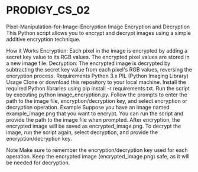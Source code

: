 # PRODIGY_CS_02
Pixel-Manipulation-for-Image-Encryption
Image Encryption and Decryption
This Python script allows you to encrypt and decrypt images using a simple additive encryption technique.

How it Works
Encryption: Each pixel in the image is encrypted by adding a secret key value to its RGB values. The encrypted pixel values are stored in a new image file.
Decryption: The encrypted image is decrypted by subtracting the secret key value from each pixel's RGB values, reversing the encryption process.
Requirements
Python 3.x
PIL (Python Imaging Library)
Usage
Clone or download this repository to your local machine.
Install the required Python libraries using pip install -r requirements.txt.
Run the script by executing python image_encryption.py.
Follow the prompts to enter the path to the image file, encryption/decryption key, and select encryption or decryption operation.
Example
Suppose you have an image named example_image.png that you want to encrypt. You can run the script and provide the path to the image file when prompted. After encryption, the encrypted image will be saved as encrypted_image.png. To decrypt the image, run the script again, select decryption, and provide the encryption/decryption key.

Note
Make sure to remember the encryption/decryption key used for each operation.
Keep the encrypted image (encrypted_image.png) safe, as it will be needed for decryption.
